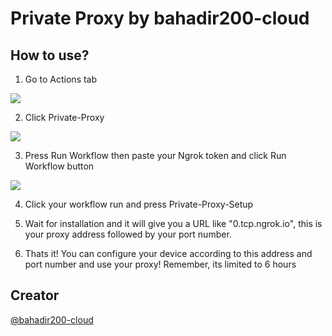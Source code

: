 # Private Proxy by bahadir200-cloud
## How to use?
1. Go to Actions tab
<img src="https://i.hizliresim.com/s272f54.PNG" />

2. Click Private-Proxy
<img src="https://i.hizliresim.com/jde0ysv.PNG" />

3. Press Run Workflow then paste your Ngrok token and click Run Workflow button
<img src="https://i.hizliresim.com/qvq58wg.PNG" />

4. Click your workflow run and press Private-Proxy-Setup

5. Wait for installation and it will give you a URL like "0.tcp.ngrok.io", this is your proxy address followed by your port number.

6. Thats it! You can configure your device according to this address and port number and use your proxy! Remember, its limited to 6 hours

## Creator
[@bahadir200-cloud](https://github.com/bahadir200-cloud)
